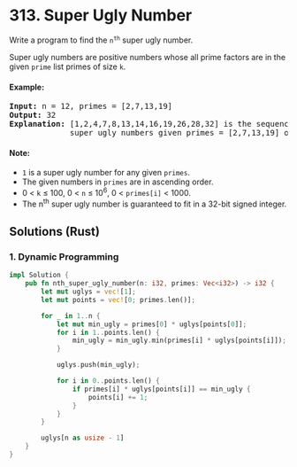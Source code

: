 # 313. Super Ugly Number
Write a program to find the <code>n<sup>th</sup></code> super ugly number.

Super ugly numbers are positive numbers whose all prime factors are in the given ```prime``` list primes of size ```k```.

#### Example:
<pre>
<strong>Input:</strong> n = 12, primes = [2,7,13,19]
<strong>Output:</strong> 32
<strong>Explanation:</strong> [1,2,4,7,8,13,14,16,19,26,28,32] is the sequence of the first 12 
             super ugly numbers given primes = [2,7,13,19] of size 4.
</pre>

#### Note:
* ```1``` is a super ugly number for any given ```primes```.
* The given numbers in ```primes``` are in ascending order.
* 0 < ```k``` ≤ 100, 0 < ```n``` ≤ 10<sup>6</sup>, 0 < ```primes[i]``` < 1000.
* The n<sup>th</sup> super ugly number is guaranteed to fit in a 32-bit signed integer.

## Solutions (Rust)

### 1. Dynamic Programming
```Rust
impl Solution {
    pub fn nth_super_ugly_number(n: i32, primes: Vec<i32>) -> i32 {
        let mut uglys = vec![1];
        let mut points = vec![0; primes.len()];

        for _ in 1..n {
            let mut min_ugly = primes[0] * uglys[points[0]];
            for i in 1..points.len() {
                min_ugly = min_ugly.min(primes[i] * uglys[points[i]]);
            }

            uglys.push(min_ugly);

            for i in 0..points.len() {
                if primes[i] * uglys[points[i]] == min_ugly {
                    points[i] += 1;
                }
            }
        }

        uglys[n as usize - 1]
    }
}
```
